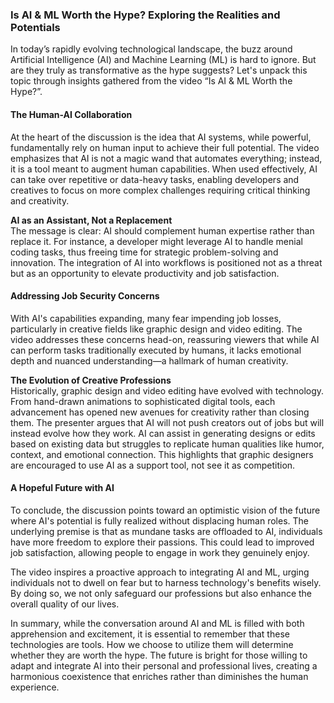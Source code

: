 ### Is AI & ML Worth the Hype? Exploring the Realities and Potentials

In today’s rapidly evolving technological landscape, the buzz around Artificial Intelligence (AI) and Machine Learning (ML) is hard to ignore. But are they truly as transformative as the hype suggests? Let's unpack this topic through insights gathered from the video “Is AI & ML Worth the Hype?”.

#### The Human-AI Collaboration

At the heart of the discussion is the idea that AI systems, while powerful, fundamentally rely on human input to achieve their full potential. The video emphasizes that AI is not a magic wand that automates everything; instead, it is a tool meant to augment human capabilities. When used effectively, AI can take over repetitive or data-heavy tasks, enabling developers and creatives to focus on more complex challenges requiring critical thinking and creativity.

**AI as an Assistant, Not a Replacement**  
The message is clear: AI should complement human expertise rather than replace it. For instance, a developer might leverage AI to handle menial coding tasks, thus freeing time for strategic problem-solving and innovation. The integration of AI into workflows is positioned not as a threat but as an opportunity to elevate productivity and job satisfaction. 

#### Addressing Job Security Concerns

With AI's capabilities expanding, many fear impending job losses, particularly in creative fields like graphic design and video editing. The video addresses these concerns head-on, reassuring viewers that while AI can perform tasks traditionally executed by humans, it lacks emotional depth and nuanced understanding—a hallmark of human creativity.

**The Evolution of Creative Professions**  
Historically, graphic design and video editing have evolved with technology. From hand-drawn animations to sophisticated digital tools, each advancement has opened new avenues for creativity rather than closing them. The presenter argues that AI will not push creators out of jobs but will instead evolve how they work. AI can assist in generating designs or edits based on existing data but struggles to replicate human qualities like humor, context, and emotional connection. This highlights that graphic designers are encouraged to use AI as a support tool, not see it as competition.

#### A Hopeful Future with AI 

To conclude, the discussion points toward an optimistic vision of the future where AI's potential is fully realized without displacing human roles. The underlying premise is that as mundane tasks are offloaded to AI, individuals have more freedom to explore their passions. This could lead to improved job satisfaction, allowing people to engage in work they genuinely enjoy.

The video inspires a proactive approach to integrating AI and ML, urging individuals not to dwell on fear but to harness technology's benefits wisely. By doing so, we not only safeguard our professions but also enhance the overall quality of our lives.

In summary, while the conversation around AI and ML is filled with both apprehension and excitement, it is essential to remember that these technologies are tools. How we choose to utilize them will determine whether they are worth the hype. The future is bright for those willing to adapt and integrate AI into their personal and professional lives, creating a harmonious coexistence that enriches rather than diminishes the human experience.